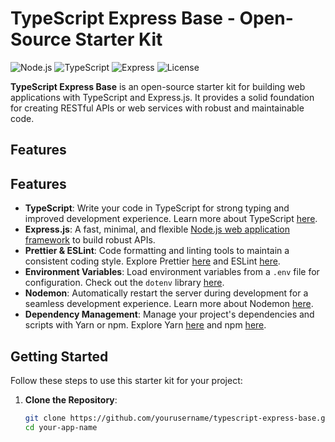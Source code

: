 # TypeScript Express Base - Open-Source Starter Kit

![Node.js](https://img.shields.io/badge/Node.js-%3E%3D14.17.0-brightgreen)
![TypeScript](https://img.shields.io/badge/TypeScript-%3E%3D4.1.0-blue)
![Express](https://img.shields.io/badge/Express-%5E4.17.1-green)
![License](https://img.shields.io/badge/License-ISC-blue)

**TypeScript Express Base** is an open-source starter kit for building web applications with TypeScript and Express.js. It provides a solid foundation for creating RESTful APIs or web services with robust and maintainable code.

## Features

## Features

- **TypeScript**: Write your code in TypeScript for strong typing and improved development experience. Learn more about TypeScript [here](https://www.typescriptlang.org/).
- **Express.js**: A fast, minimal, and flexible [Node.js web application framework](https://expressjs.com/) to build robust APIs.
- **Prettier & ESLint**: Code formatting and linting tools to maintain a consistent coding style. Explore Prettier [here](https://prettier.io/) and ESLint [here](https://eslint.org/).
- **Environment Variables**: Load environment variables from a `.env` file for configuration. Check out the `dotenv` library [here](https://www.npmjs.com/package/dotenv).
- **Nodemon**: Automatically restart the server during development for a seamless development experience. Learn more about Nodemon [here](https://nodemon.io/).
- **Dependency Management**: Manage your project's dependencies and scripts with Yarn or npm. Explore Yarn [here](https://yarnpkg.com/) and npm [here](https://www.npmjs.com/).

## Getting Started

Follow these steps to use this starter kit for your project:

1. **Clone the Repository**:

   ```bash
   git clone https://github.com/yourusername/typescript-express-base.git your-app-name
   cd your-app-name
   ```
